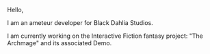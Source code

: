 Hello,

I am an ameteur developer for Black Dahlia Studios.

I am currently working on the Interactive Fiction fantasy project: "The Archmage" and its associated Demo.
